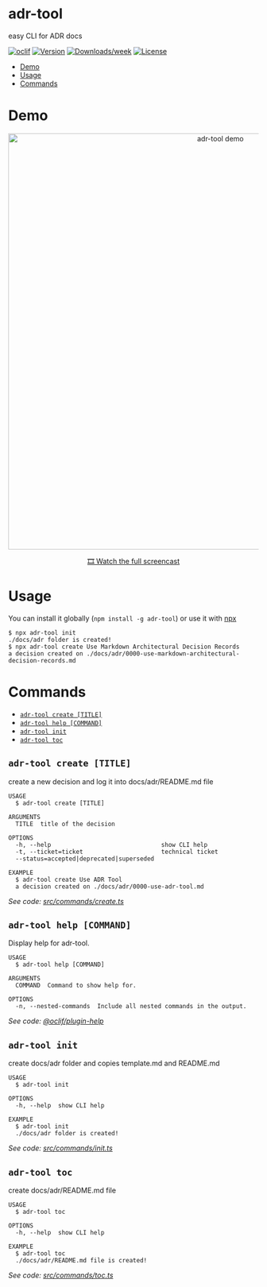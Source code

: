 adr-tool
========

easy CLI for ADR docs

[![oclif](https://img.shields.io/badge/cli-oclif-brightgreen.svg)](https://oclif.io)
[![Version](https://img.shields.io/npm/v/adr-tool.svg)](https://npmjs.org/package/adr-tool)
[![Downloads/week](https://img.shields.io/npm/dw/adr-tool.svg)](https://npmjs.org/package/adr-tool)
[![License](https://img.shields.io/npm/l/adr-tool.svg)](https://github.com/keremciu/adr-tool/blob/main/package.json)

<!-- toc -->
* [Demo](#demo)
* [Usage](#usage)
* [Commands](#commands)
<!-- tocstop -->

# Demo

<p align="center">
  <a href="https://youtu.be/lesHQoZ7qYY" title="Click to watch the full screencast">
    <img src="demo.gif" alt="adr-tool demo" width="838" />
  </a>
</p>
<p align="center"><a href="https://youtu.be/lesHQoZ7qYY">🎞️ Watch the full screencast</a></p>

# Usage

You can install it globally (`npm install -g adr-tool`) or use it with [npx](https://docs.npmjs.com/cli/v7/commands/npx)

```sh-session
$ npx adr-tool init
./docs/adr folder is created!
$ npx adr-tool create Use Markdown Architectural Decision Records
a decision created on ./docs/adr/0000-use-markdown-architectural-decision-records.md
```
# Commands
<!-- commands -->
* [`adr-tool create [TITLE]`](#adr-tool-create-title)
* [`adr-tool help [COMMAND]`](#adr-tool-help-command)
* [`adr-tool init`](#adr-tool-init)
* [`adr-tool toc`](#adr-tool-toc)

## `adr-tool create [TITLE]`

create a new decision and log it into docs/adr/README.md file

```
USAGE
  $ adr-tool create [TITLE]

ARGUMENTS
  TITLE  title of the decision

OPTIONS
  -h, --help                               show CLI help
  -t, --ticket=ticket                      technical ticket
  --status=accepted|deprecated|superseded

EXAMPLE
  $ adr-tool create Use ADR Tool
  a decision created on ./docs/adr/0000-use-adr-tool.md
```

_See code: [src/commands/create.ts](https://github.com/keremciu/adr-tool/blob/v0.3.0/src/commands/create.ts)_

## `adr-tool help [COMMAND]`

Display help for adr-tool.

```
USAGE
  $ adr-tool help [COMMAND]

ARGUMENTS
  COMMAND  Command to show help for.

OPTIONS
  -n, --nested-commands  Include all nested commands in the output.
```

_See code: [@oclif/plugin-help](https://github.com/oclif/plugin-help/blob/v5.1.10/src/commands/help.ts)_

## `adr-tool init`

create docs/adr folder and copies template.md and README.md

```
USAGE
  $ adr-tool init

OPTIONS
  -h, --help  show CLI help

EXAMPLE
  $ adr-tool init
  ./docs/adr folder is created!
```

_See code: [src/commands/init.ts](https://github.com/keremciu/adr-tool/blob/v0.3.0/src/commands/init.ts)_

## `adr-tool toc`

create docs/adr/README.md file

```
USAGE
  $ adr-tool toc

OPTIONS
  -h, --help  show CLI help

EXAMPLE
  $ adr-tool toc
  ./docs/adr/README.md file is created!
```

_See code: [src/commands/toc.ts](https://github.com/keremciu/adr-tool/blob/v0.3.0/src/commands/toc.ts)_
<!-- commandsstop -->

